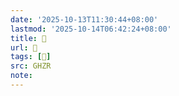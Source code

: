 ```yaml
---
date: '2025-10-13T11:30:44+08:00'
lastmod: '2025-10-14T06:42:24+08:00'
title: 󰦾
url: 󰦾
tags: [𤕟]
src: GHZR
note:
---
```

